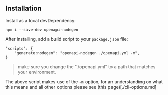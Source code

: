 ## Installation
Install as a local devDependency:
```
npm i --save-dev openapi-nodegen
```

After installing, add a build script to your `package.json` file:
```
"scripts": {
    "generate:nodegen": "openapi-nodegen ./openapi.yml -m",
}
```

> make sure you change the "./openapi.yml" to a path that matches your environment.

The above script makes use of the `-m` option, for an understanding on what this means and all other options please see (this page)[./cli-options.md]

